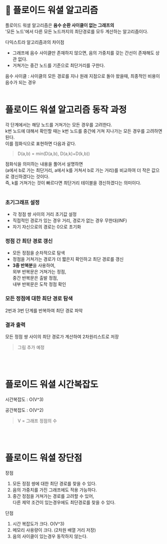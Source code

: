 # 🎯 플로이드 워셜 알고리즘

플로이드 워셜 알고리즘은 **음수 순환 사이클이 없는 그래프의** <br> '모든 노드'에서 다른 모든 노드까지의 최단경로를 모두 계산하는 알고리즘이다.

다익스트라 알고리즘과의 차이점
- 그래프에 음수 사이클만 존재하지 않으면, 음의 가중치를 갖는 간선이 존재해도 상관 없다. 
- 거쳐가는 중간 노드를 기준으로 최단거리를 구한다. 

음수 사이클 : 사이클의 모든 경로를 지나 원래 지점으로 돌아 왔을때, 최종적인 비용이 음수가 되는 경우
<br>
<br>

# 플로이드 워셜 알고리즘 동작 과정
각 단계에서는 해당 노드를 거쳐가는 모든 경우를 고려한다. <br>
k번 노드에 대해서 확인할 때는 k번 노드를 중간에 거쳐 지나가는 모든 경우를 고려하면된다.<br> 이를 점화식으로 표현하면 다음과 같다.

> D(a,b) = min(D(a,b), D(a,k)+D(k,b))

  점화식을 의미하는 내용을 풀어서 설명하면 <br> (a에서 b로 가는 최단거리, a에서 k를 거쳐서 b로 가는 거리)를 비교하여 더 작은 값으로 갱신하겠다는 것이다.<br> 즉, k를 거쳐가는 것이 빠르다면 최단거리 테이블을 갱신하겠다는 의미이다. 
  <br>
  <br>

  ### 초기그래프 설정
  - 각 정점 쌍 사이의 거리 초기값 설정
  - 직접적인 경로가 있는 경우 거리, 경로가 없는 경우 무한대(INF)
- 자기 자신으로의 경로는 0으로 초기화

### 정점 간 최단 경로 갱신
- 모든 정점을 순차적으로 탐색
-  정점을 거쳐가는 경로가 더 짧은지 확인하고 최단 경로를 갱신
- **3중 반복분**을 사용하여,<br>
외부 반복문은 거쳐가는 정점,<br>
 중간 반복문은 출발 정점,<br> 내부 반복문은 도착 정점 확인

 ### 모든 정점에 대한 최단 경로 탐색
 2번과 3번 단계를 반복하여 최단 경로 파악

 ### 결과 출력 
 모든 정점 쌍 사이의 최단 경로가 계산하여 2차원리스트로 저장

> 그림 추가 예정

<br>
<br>

# 플로이드 워셜 시간복잡도

시간복잡도 : O(V^3)

공간복잡도 : O(V^2)

> V = 그래프 정점의 수

<br>
<br>

# 플로이드 워셜 장단점
장점 <br> 
1. 모든 정점 쌍에 대한 최단 경로를 찾을 수 있다.
2. 음의 가중치를 가진 그래프에도 적용 가능하다.
3. 중간 정점을 거쳐가는 경로를 고려할 수 있어,<br> 다른 제약 조건이 있는경우에도 최단경로를 찾을 수 있다.

단점 <br>
1. 시간 복잡도가 크다. O(V^3)
2. 메모리 사용량이 크다. (2차원 배열 거리 저장)
3. 음의 사이클이 있는경우 동작하지 않는다.